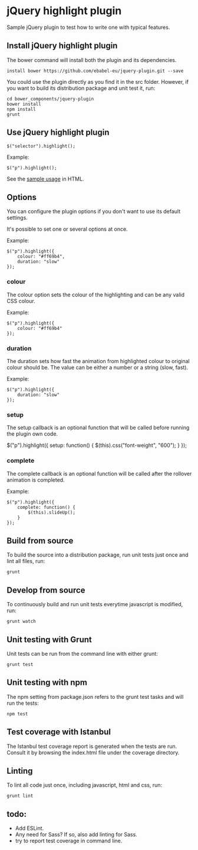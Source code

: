 # jQuery highlight plugin
Sample jQuery plugin to test how to write one with typical features.

## Install jQuery highlight plugin
The bower command will install both the plugin and its dependencies.

```
install bower https://github.com/ebabel-eu/jquery-plugin.git --save
```

You could use the plugin directly as you find it in the src folder. However, if you want to build its distribution package and unit test it, run:

```
cd bower_components/jquery-plugin
bower install
npm install
grunt
```

## Use jQuery highlight plugin

```
$("selector").highlight();
```

Example:

```
$("p").highlight();
```

See the [sample usage](src/index.html) in HTML.

## Options
You can configure the plugin options if you don't want to use its default settings.

It's possible to set one or several options at once.

Example:

```
$("p").highlight({
    colour: "#ff69b4",
    duration: "slow"
});
```

### colour
The colour option sets the colour of the highlighting and can be any valid CSS colour.

Example:

```
$("p").highlight({
    colour: "#ff69b4"
});
```

### duration
The duration sets how fast the animation from highlighted colour to original colour should be. The value can be either a number or a string (slow, fast).

Example:

```
$("p").highlight({
    duration: "slow"
});
```

### setup
The setup callback is an optional function that will be called before running the plugin own code.

$("p").highlight({
    setup: function() { 
        $(this).css("font-weight", "600"); 
    }
});

### complete
The complete callback is an optional function will be called after the rollover animation is completed.

Example:

```
$("p").highlight({
    complete: function() { 
        $(this).slideUp(); 
    }
});
```

## Build from source
To build the source into a distribution package, run unit tests just once and lint all files, run:

```
grunt
```

## Develop from source
To continuously build and run unit tests everytime javascript is modified, run:

```
grunt watch
```

## Unit testing with Grunt
Unit tests can be run from the command line with either grunt:

```
grunt test
```

## Unit testing with npm
The npm setting from package.json refers to the grunt test tasks and will run the tests:

```
npm test
```

## Test coverage with Istanbul
The Istanbul test coverage report is generated when the tests are run. Consult it by browsing the index.html file under the coverage directory.

## Linting
To lint all code just once, including javascript, html and css, run:

```
grunt lint
```

## todo:

* Add ESLint.
* Any need for Sass? If so, also add linting for Sass.
* try to report test coverage in command line.
